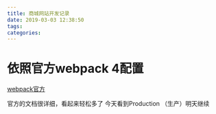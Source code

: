 ```yaml
---
title: 商城网站开发记录
date: 2019-03-03 12:38:50
tags: 
categories:
---
```



# 依照官方webpack 4配置
[webpack官方](https://webpack.js.org/guides/installation)

官方的文档很详细，看起来轻松多了
今天看到Production （生产）明天继续
